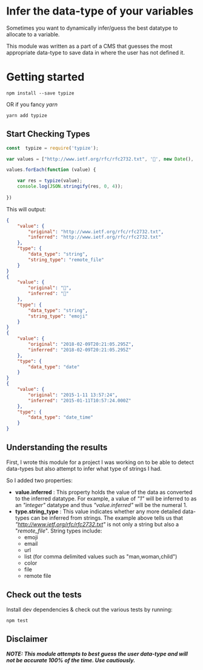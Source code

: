 

# Infer the data-type of your variables
Sometimes you want to dynamically infer/guess the best datatype to allocate to a variable. 

This module was written as a part of a CMS that guesses the most appropriate data-type to save data in where the user has not defined it.

# Getting started

```
npm install --save typize
```

OR if you fancy *yarn*

```
yarn add typize
```

## Start Checking Types

```javascript
const  typize = require('typize');

var values = ["http://www.ietf.org/rfc/rfc2732.txt", '💯', new Date(), '2015-1-11 13:57:24'];

values.forEach(function (value) {

    var res = typize(value);
    console.log(JSON.stringify(res, 0, 4));
    
})

```

This will output:

```json
{
    "value": {
        "original": "http://www.ietf.org/rfc/rfc2732.txt",
        "inferred": "http://www.ietf.org/rfc/rfc2732.txt"
    },
    "type": {
        "data_type": "string",
        "string_type": "remote_file"
    }
}
{
    "value": {
        "original": "💯",
        "inferred": "💯"
    },
    "type": {
        "data_type": "string",
        "string_type": "emoji"
    }
}
{
    "value": {
        "original": "2018-02-09T20:21:05.295Z",
        "inferred": "2018-02-09T20:21:05.295Z"
    },
    "type": {
        "data_type": "date"
    }
}
{
    "value": {
        "original": "2015-1-11 13:57:24",
        "inferred": "2015-01-11T10:57:24.000Z"
    },
    "type": {
        "data_type": "date_time"
    }
}                                                                  
```

## Understanding the results
First, I wrote this module for a project I was working on to be able to detect data-types but also attempt to infer what type of strings I had.

So I added two properties: 
- **value.inferred** : This property holds the value of the data as converted to the inferred datatype. For example, a value of *"1"* will be inferred to as an *"integer"* datatype and thus *"value.inferred"* will be the numeral 1.
- **type.string_type** : This value indicates whether any more detailed data-types can be inferred from strings. The example above tells us that *"http://www.ietf.org/rfc/rfc2732.txt"* is not only a string but also a "*remote_file*". 
String types include:
  - emoji
  - email
  - url
  - list (for comma delimited values such as "man,woman,child")
  - color
  - file
  - remote file

## Check out the tests
Install dev dependencies & check out the various tests by running:
```
npm test
```


## Disclaimer

***NOTE: This module attempts to best guess the user data-type and will not be accurate 100% of the time. Use cautiously.***
